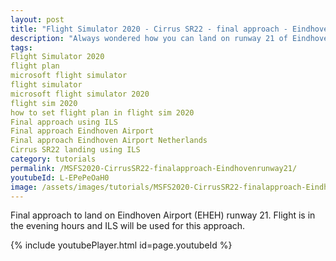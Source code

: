```yaml
---
layout: post
title: "Flight Simulator 2020 - Cirrus SR22 - final approach - Eindhoven runway 21"
description: "Always wondered how you can land on runway 21 of Eindhoven airport, check this video"
tags:
Flight Simulator 2020
flight plan
microsoft flight simulator
flight simulator
microsoft flight simulator 2020
flight sim 2020
how to set flight plan in flight sim 2020
Final approach using ILS
Final approach Eindhoven Airport
Final approach Eindhoven Airport Netherlands
Cirrus SR22 landing using ILS
category: tutorials
permalink: /MSFS2020-CirrusSR22-finalapproach-Eindhovenrunway21/
youtubeId: L-EPePeOaH0
image: /assets/images/tutorials/MSFS2020-CirrusSR22-finalapproach-Eindhovenrunway21.jpg
---
```

Final approach to land on Eindhoven Airport (EHEH) runway 21.
Flight is in the evening hours and ILS will be used for this approach.

{% include youtubePlayer.html id=page.youtubeId %}